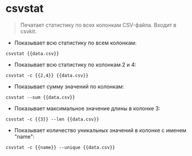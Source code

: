 # csvstat

> Печатает статистику по всех колонкам CSV-файла.
> Входит в csvkit.

- Показывает всю статистику по всем колонкам:

`csvstat {{data.csv}}`

- Показывает всю статистику по колонкам 2 и 4:

`csvstat -c {{2,4}} {{data.csv}}`

- Показывает сумму значений по колонкам:

`csvstat --sum {{data.csv}}`

- Показывает максимальное значение длины в колонке 3:

`csvstat -c {{3}} --len {{data.csv}}`

- Показывает количество уникальных значений в колонке с именем "name":

`csvstat -c {{name}} --unique {{data.csv}}`
